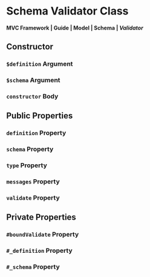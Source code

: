 # Schema Validator Class
**MVC Framework \| Guide \| Model \| Schema \| *Validator***  

## Constructor
### `$definition` Argument
### `$schema` Argument
### `constructor` Body

## Public Properties
### `definition` Property
### `schema` Property
### `type` Property
### `messages` Property
### `validate` Property

## Private Properties
### `#boundValidate` Property
### `#_definition` Property
### `#_schema` Property